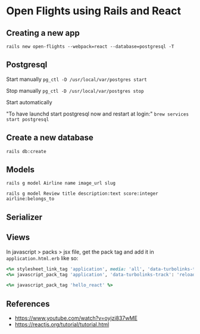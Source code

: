 # Open Flights using Rails and React

## Creating a new app

`rails new open-flights --webpack=react --database=postgresql -T`

## Postgresql

Start manually
`pg_ctl -D /usr/local/var/postgres start`

Stop manually
`pg_ctl -D /usr/local/var/postgres stop`

Start automatically

"To have launchd start postgresql now and restart at login:"
`brew services start postgresql`

## Create a new database

`rails db:create`

## Models

`rails g model Airline name image_url slug`

`rails g model Review title description:text score:integer airline:belongs_to`

## Serializer

## Views

In javascript > packs > jsx file, get the pack tag and add it in `application.html.erb` like so:

```ruby
<%= stylesheet_link_tag 'application', media: 'all', 'data-turbolinks-track': 'reload' %>
<%= javascript_pack_tag 'application', 'data-turbolinks-track': 'reload' %>

<%= javascript_pack_tag 'hello_react' %>
```

## References

- https://www.youtube.com/watch?v=oyjzi837wME
- https://reactjs.org/tutorial/tutorial.html
